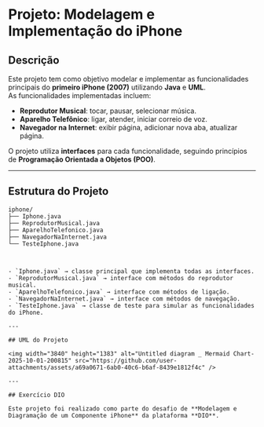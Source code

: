 # Projeto: Modelagem e Implementação do iPhone

## Descrição
Este projeto tem como objetivo modelar e implementar as funcionalidades principais do **primeiro iPhone (2007)** utilizando **Java** e **UML**.  
As funcionalidades implementadas incluem:

- **Reprodutor Musical**: tocar, pausar, selecionar música.
- **Aparelho Telefônico**: ligar, atender, iniciar correio de voz.
- **Navegador na Internet**: exibir página, adicionar nova aba, atualizar página.

O projeto utiliza **interfaces** para cada funcionalidade, seguindo princípios de **Programação Orientada a Objetos (POO)**.

---

## Estrutura do Projeto
```plaintext
iphone/
├── Iphone.java
├── ReprodutorMusical.java
├── AparelhoTelefonico.java
├── NavegadorNaInternet.java
└── TesteIphone.java



- `Iphone.java` → classe principal que implementa todas as interfaces.
- `ReprodutorMusical.java` → interface com métodos do reprodutor musical.
- `AparelhoTelefonico.java` → interface com métodos de ligação.
- `NavegadorNaInternet.java` → interface com métodos de navegação.
- `TesteIphone.java` → classe de teste para simular as funcionalidades do iPhone.

---

## UML do Projeto

<img width="3840" height="1383" alt="Untitled diagram _ Mermaid Chart-2025-10-01-200815" src="https://github.com/user-attachments/assets/a69a0671-6ab0-40c6-b6af-8439e1812f4c" />

---

## Exercício DIO

Este projeto foi realizado como parte do desafio de **Modelagem e Diagramação de um Componente iPhone** da plataforma **DIO**.
